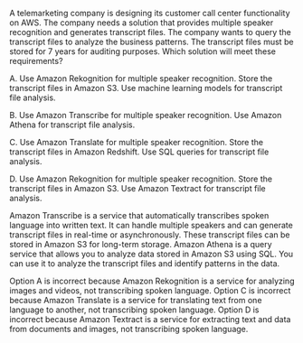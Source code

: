 A telemarketing company is designing its customer call center functionality on AWS. The company needs a solution that provides multiple speaker recognition and generates transcript files. The company wants to query the transcript files to analyze the business patterns. The transcript files must be stored for 7 years for auditing purposes. Which solution will meet these requirements? 

A. Use Amazon Rekognition for multiple speaker recognition. Store the transcript files in Amazon S3. Use machine learning models for transcript file analysis. 

B. Use Amazon Transcribe for multiple speaker recognition. Use Amazon Athena for transcript file analysis. 

C. Use Amazon Translate for multiple speaker recognition. Store the transcript files in Amazon Redshift. Use SQL queries for transcript file analysis. 

D. Use Amazon Rekognition for multiple speaker recognition. Store the transcript files in Amazon S3. Use Amazon Textract for transcript file analysis.

Amazon Transcribe is a service that automatically transcribes spoken language into written text. It can handle multiple speakers and can generate transcript files in real-time or asynchronously. These transcript files can be stored in Amazon S3 for long-term storage. 
Amazon Athena is a query service that allows you to analyze data stored in Amazon S3 using SQL. You can use it to analyze the transcript files and identify patterns in the data.

Option A is incorrect because Amazon Rekognition is a service for analyzing images and videos, not transcribing spoken language. 
Option C is incorrect because Amazon Translate is a service for translating text from one language to another, not transcribing spoken language. 
Option D is incorrect because Amazon Textract is a service for extracting text and data from documents and images, not transcribing spoken language. 